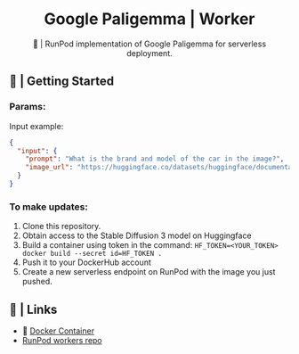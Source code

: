 <div align="center">

<h1>Google Paligemma | Worker</h1>

🚀 | RunPod implementation of Google Paligemma for serverless deployment.
</div>

## 📖 | Getting Started

### Params:
Input example:
```json
{
  "input": {
    "prompt": "What is the brand and model of the car in the image?",
    "image_url": "https://huggingface.co/datasets/huggingface/documentation-images/resolve/main/transformers/tasks/car.jpg"
  }
}
```

### To make updates:

1. Clone this repository.
2. Obtain access to the Stable Diffusion 3 model on Huggingface
3. Build a container using token in the command: `HF_TOKEN=<YOUR_TOKEN> docker build --secret id=HF_TOKEN .`
4. Push it to your DockerHub account
5. Create a new serverless endpoint on RunPod with the image you just pushed.

## 🔗 | Links
- 🐳 [Docker Container](https://hub.docker.com/r/runpod/ai-api-sdxl)
- [RunPod workers repo](https://github.com/runpod-workers)
